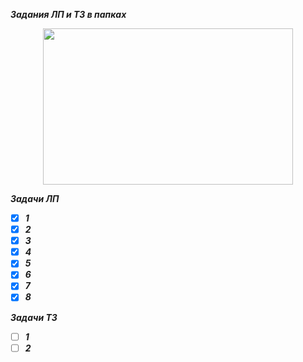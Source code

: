 ﻿***Задания ЛП и ТЗ в папках***
<p align="center">
  <img width="400" height="250" src="https://365solutions.ru/wp-content/uploads/2016/11/excel.png">
</p>

﻿***Задачи ЛП***
- [X] ***1***
- [X] ***2***
- [X] ***3***
- [X] ***4***
- [X] ***5***
- [X] ***6***
- [X] ***7***
- [X] ***8***

﻿***Задачи ТЗ***
- [ ] ***1***
- [ ] ***2***

